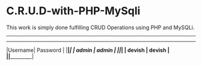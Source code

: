 # C.R.U.D-with-PHP-MySqli
This work is simply done fulfilling CRUD Operations using PHP and 
MySQLi.

-------------------------------------------------------------------
______________________
|Username| Password  |
|________|___________|
| admin  |   admin   |
|________|___________|
| devish |   devish  |
|________|___________|

